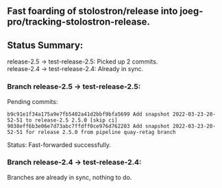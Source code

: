 ## Fast foarding of stolostron/release into joeg-pro/tracking-stolostron-release.

## Status Summary:

release-2.5 -> test-release-2.5: Picked up 2 commits.  
release-2.4 -> test-release-2.4: Already in sync.  

### Branch release-2.5 -> test-release-2.5:

Pending commits:

```
b9c91e1f34a175a9e7fb5402a41d2bbf9bfa5699 Add snapshot 2022-03-23-20-52-51 to release-2.5 2.5.0 [skip ci]
9038eff6b3e06e7d73abc7ffdff0ce976d762203 Add snapshot 2022-03-23-20-52-51 for release 2.5.0 from pipeline quay-retag branch
```

Status: Fast-forwarded successfully.

### Branch release-2.4 -> test-release-2.4:

Branches are already in sync, nothing to do.
